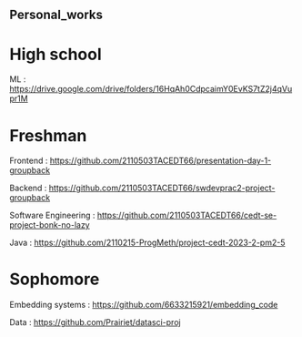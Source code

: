 ## Personal_works

# High school

  ML : https://drive.google.com/drive/folders/16HqAh0CdpcaimY0EvKS7tZ2j4qVupr1M
  
# Freshman 

  Frontend : https://github.com/2110503TACEDT66/presentation-day-1-groupback
  
  Backend : https://github.com/2110503TACEDT66/swdevprac2-project-groupback

  Software Engineering : https://github.com/2110503TACEDT66/cedt-se-project-bonk-no-lazy

  Java : https://github.com/2110215-ProgMeth/project-cedt-2023-2-pm2-5
  
# Sophomore

  Embedding systems : https://github.com/6633215921/embedding_code
  
  Data : https://github.com/Prairiet/datasci-proj
  
